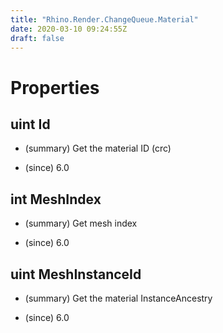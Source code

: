 ```yaml
---
title: "Rhino.Render.ChangeQueue.Material"
date: 2020-03-10 09:24:55Z
draft: false
---
```


# Properties
## uint Id
- (summary) 
     Get the material ID (crc)
     
- (since) 6.0
## int MeshIndex
- (summary) 
     Get mesh index
     
- (since) 6.0
## uint MeshInstanceId
- (summary) 
     Get the material InstanceAncestry
     
- (since) 6.0

